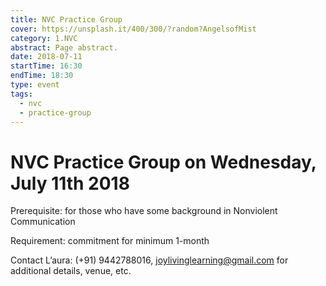 ```yaml
---
title: NVC Practice Group
cover: https://unsplash.it/400/300/?random?AngelsofMist
category: 1.NVC
abstract: Page abstract.
date: 2018-07-11
startTime: 16:30
endTime: 18:30
type: event
tags:
  - nvc
  - practice-group
---
```


# NVC Practice Group on Wednesday, July 11th 2018

Prerequisite: for those who have some background in Nonviolent Communication

Requirement: commitment for minimum 1-month

Contact L’aura: (+91) 9442788016, joylivinglearning@gmail.com for additional details, venue, etc.

